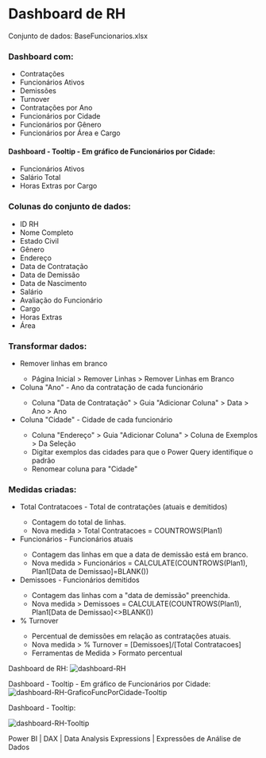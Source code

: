 <h1>Dashboard de RH</h1>

Conjunto de dados: BaseFuncionarios.xlsx

<h3>Dashboard com:</h3>
<ul>
  <li>Contratações</li>
  <li>Funcionários Ativos</li>
  <li>Demissões</li>
  <li>Turnover</li>
  <li>Contratações por Ano</li>
  <li>Funcionários por Cidade</li>
  <li>Funcionários por Gênero</li>
  <li>Funcionários por Área e Cargo</li>
</ul>

<h4>Dashboard - Tooltip - Em gráfico de Funcionários por Cidade:</h4>
<ul>
  <li>Funcionários Ativos</li>
  <li>Salário Total</li>
  <li>Horas Extras por Cargo</li>
</ul>

<h3>Colunas do conjunto de dados:</h3>
<ul>
  <li>ID RH</li>
  <li>Nome Completo</li>
  <li>Estado Civil</li>
  <li>Gênero</li>
  <li>Endereço</li>
  <li>Data de Contratação</li>
  <li>Data de Demissão</li>
  <li>Data de Nascimento</li>
  <li>Salário</li>
  <li>Avaliação do Funcionário</li>
  <li>Cargo</li>
  <li>Horas Extras</li>
  <li>Área</li>
</ul>

<h3>Transformar dados:</h3>
<ul>
  <li>Remover linhas em branco</li>
  <ul>
  <li>Página Inicial > Remover Linhas > Remover Linhas em Branco</li>
  </ul>
  <li>Coluna "Ano" - Ano da contratação de cada funcionário</li>
  <ul>
  <li>Coluna "Data de Contratação" > Guia "Adicionar Coluna" > Data > Ano > Ano</li>
  </ul>
  <li>Coluna "Cidade" - Cidade de cada funcionário</li>
  <ul>
  <li>Coluna "Endereço" > Guia "Adicionar Coluna" > Coluna de Exemplos > Da Seleção</li>
  <li>Digitar exemplos das cidades para que o Power Query identifique o padrão</li>
  <li>Renomear coluna para "Cidade"</li>
  </ul>
</ul>

<h3>Medidas criadas:</h3>
<ul>
  <li>Total Contratacoes - Total de contratações (atuais e demitidos)</li>
  <ul>
  <li>Contagem do total de linhas.</li>
  <li>Nova medida > Total Contratacoes = COUNTROWS(Plan1)</li>
  </ul>
  <li>Funcionários - Funcionários atuais</li>
  <ul>
  <li>Contagem das linhas em que a data de demissão está em branco.</li>
  <li>Nova medida > Funcionários = CALCULATE(COUNTROWS(Plan1), Plan1[Data de Demissao]=BLANK())</li>
  </ul>
  <li>Demissoes - Funcionários demitidos</li>
  <ul>
  <li>Contagem das linhas com a "data de demissão" preenchida.</li>
  <li>Nova medida > Demissoes = CALCULATE(COUNTROWS(Plan1), Plan1[Data de Demissao]<>BLANK())</li>
  </ul>
  <li>% Turnover</li>
  <ul>
  <li>Percentual de demissões em relação as contratações atuais.</li>
  <li>Nova medida > % Turnover = [Demissoes]/[Total Contratacoes]</li>
  <li>Ferramentas de Medida > Formato percentual</li>
  </ul>
</ul>


Dashboard de RH:
![dashboard-RH](https://github.com/carolinari/PowerBI/assets/85963623/b732dc4a-6d8a-4167-bda9-a8cd5fb7637f)


Dashboard - Tooltip - Em gráfico de Funcionários por Cidade:
![dashboard-RH-GraficoFuncPorCidade-Tooltip](https://github.com/carolinari/PowerBI/assets/85963623/56d3565f-f895-42d0-8b6f-e5edbe57b62f)


Dashboard - Tooltip:

![dashboard-RH-Tooltip](https://github.com/carolinari/PowerBI/assets/85963623/ce9c34d3-ece3-4107-8300-946ac85278b6)









Power BI | DAX | Data Analysis Expressions | Expressões de Análise de Dados
